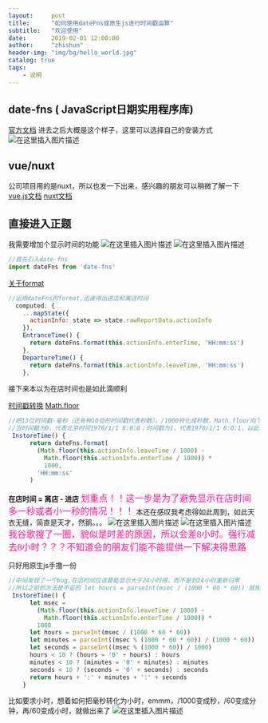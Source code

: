```yaml
---
layout:     post
title:      "如何使用dateFns或原生js进行时间戳运算"
subtitle:   "欢迎使用"
date:       2019-02-01 12:00:00
author:     "zhishun"
header-img: "img/bg/hello_world.jpg"
catalog: true
tags:
    - 说明
---
```


## date-fns ( JavaScript日期实用程序库)
[官方文档](https://date-fns.org/docs/Getting-Started)
进去之后大概是这个样子，这里可以选择自己的安装方式
![在这里插入图片描述](https://img-blog.csdnimg.cn/20190201105620391.png?x-oss-process=image/watermark,type_ZmFuZ3poZW5naGVpdGk,shadow_10,text_aHR0cHM6Ly9ibG9nLmNzZG4ubmV0L3dlaXhpbl80MTYwNDk5Mg==,size_16,color_FFFFFF,t_70)
## vue/nuxt
公司项目用的是nuxt，所以也发一下出来，感兴趣的朋友可以稍微了解一下
[vue.js文档](https://cn.vuejs.org/v2/guide/)
[nuxt文档](https://zh.nuxtjs.org/guide/installation)


## 直接进入正题
我需要增加个显示时间的功能
![在这里插入图片描述](https://img-blog.csdnimg.cn/20190201123513509.png)
![在这里插入图片描述](https://img-blog.csdnimg.cn/20190201123724776.png)
```javascript
//首先引入date-fns
import dateFns from 'date-fns'
```
[关于format](https://date-fns.org/v1.30.1/docs/format)
```javascript
//运用dateFns的format,迅速得出进店和离店时间
  computed: {
    ...mapState({
      actionInfo: state => state.rawReportData.actionInfo
    }),
    EntranceTime() {
      return dateFns.format(this.actionInfo.enterTime, 'HH:mm:ss')
    },
    DepartureTime() {
      return dateFns.format(this.actionInfo.leaveTime, 'HH:mm:ss')
    },
```
接下来本以为在店时间也是如此滴顺利

[时间戳转换](http://tool.chinaz.com/tools/unixtime.aspx)
[Math.floor](https://developer.mozilla.org/en-US/docs/Web/JavaScript/Reference/Global_Objects/Math/floor)
```javascript
//把13位时间戳-毫秒（还有种10位的时间戳代表秒数），/1000转化成秒数，Math.floor向下取整，相减后*1000转化为毫秒
//当时间戳为0，代表北京时间1970/1/1 8:0:0；时间戳为1，代表1970/1/1 8:0:1，以此类推
 InstoreTime() {
      return dateFns.format(
        (Math.floor(this.actionInfo.leaveTime / 1000) -
          Math.floor(this.actionInfo.enterTime / 1000)) *
          1000,
        'HH:mm:ss'
      )
```
**在店时间 = 离店 - 进店**
<font face="微软雅黑" size=4 color="deeppink"> 划重点！！这一步是为了避免显示在店时间多一秒或者小一秒的情况！！！</font>
本还在感叹我考虑得如此周到，如此天衣无缝，简直是天才，然鹅。。。
![在这里插入图片描述](https://img-blog.csdnimg.cn/20190201130654238.png)
![在这里插入图片描述](https://img-blog.csdnimg.cn/20190201130703972.png)
<font face="微软雅黑" size=4 color="deeppink"> 我谷歌搜了一圈，貌似是时差的原因，所以会差8小时。强行减去8小时？？？不知道会的朋友们能不能提供一下解决得思路</font>

只好用原生js手撸一份
```javascript
//中间发现了一个bug,在店时间应该要能显示大于24小时得，而不是到24小时重新归零
//所以之前的方法是不妥的 let hours = parseInt(msec / (1000 * 60 * 60)) 就很好的解决了这个问题
 InstoreTime() {
      let msec =
        (Math.floor(this.actionInfo.leaveTime / 1000) -
          Math.floor(this.actionInfo.enterTime / 1000)) *
        1000
      let hours = parseInt(msec / (1000 * 60 * 60))
      let minutes = parseInt((msec % (1000 * 60 * 60)) / (1000 * 60))
      let seconds = parseInt((msec % (1000 * 60)) / 1000)
      hours < 10 ? (hours = '0' + hours) : hours
      minutes < 10 ? (minutes = '0' + minutes) : minutes
      seconds < 10 ? (seconds = '0' + seconds) : seconds
      return hours + ':' + minutes + ':' + seconds
    }
```
比如要求小时，想着如何把毫秒转化为小时，emmm，/1000变成秒，/60变成分钟，再/60变成小时，就做出来了
![在这里插入图片描述](https://img-blog.csdnimg.cn/20190201131800526.png)
